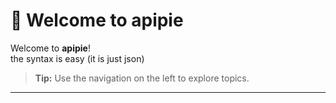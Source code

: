 # 🚀 Welcome to apipie


<!--```bash
pip install apipie
```-->

Welcome to  **apipie**!  
the syntax is easy (it is just json)

> **Tip:** Use the navigation on the left to explore topics.

---